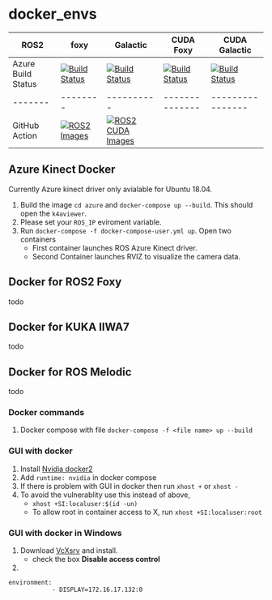 # docker_envs

|  ROS2 |  foxy  | Galactic |   CUDA Foxy  | CUDA Galactic | 
|-------|--------|----------|--------------|---------------|
| Azure Build Status| [![Build Status](https://dev.azure.com/IWT-Digitization/BuildEnv/_apis/build/status/ROS2?branchName=main&jobName=ROS2&configuration=ROS2%20Foxy)](https://dev.azure.com/IWT-Digitization/BuildEnv/_build/latest?definitionId=18&branchName=main) | [![Build Status](https://dev.azure.com/IWT-Digitization/BuildEnv/_apis/build/status/ROS2?branchName=main&jobName=ROS2&configuration=ROS2%20Galactic)](https://dev.azure.com/IWT-Digitization/BuildEnv/_build/latest?definitionId=18&branchName=main) | [![Build Status](https://dev.azure.com/IWT-Digitization/BuildEnv/_apis/build/status/ROS2?branchName=main&jobName=ROS2&configuration=ROS2%20CudaFoxy)](https://dev.azure.com/IWT-Digitization/BuildEnv/_build/latest?definitionId=18&branchName=main) | [![Build Status](https://dev.azure.com/IWT-Digitization/BuildEnv/_apis/build/status/ROS2?branchName=main&jobName=ROS2&configuration=ROS2%20CudaGalactic)](https://dev.azure.com/IWT-Digitization/BuildEnv/_build/latest?definitionId=18&branchName=main) |
|-------|--------|----------|--------------|----------------|
| GitHub Action | [![ROS2 Images](https://github.com/prachandabhanu/docker_envs/actions/workflows/ros2.yml/badge.svg)](https://github.com/prachandabhanu/docker_envs/actions/workflows/ros2.yml) | [![ROS2 CUDA Images](https://github.com/prachandabhanu/docker_envs/actions/workflows/ros2_cuda.yml/badge.svg)](https://github.com/prachandabhanu/docker_envs/actions/workflows/ros2_cuda.yml) |

## Azure Kinect Docker
Currently Azure kinect driver only avialable for Ubuntu 18.04.
1. Build the image `cd azure` and `docker-compose up --build`. This should open the `k4aviewer`.
2. Please set your `ROS_IP` eviroment variable.
3. Run `docker-compose -f docker-compose-user.yml up`. Open two containers
    - First container launches ROS Azure Kinect driver.
    - Second Container launches RVIZ to visualize the camera data.

## Docker for ROS2 Foxy
todo

## Docker for KUKA IIWA7
todo

## Docker for ROS Melodic
todo
### Docker commands
1. Docker compose with file `docker-compose -f <file name> up --build`
### GUI with docker
1. Install [Nvidia docker2](https://docs.nvidia.com/datacenter/cloud-native/container-toolkit/install-guide.html)
2. Add `runtime: nvidia` in docker compose
3. If there is problem with GUI in docker then run `xhost +` or `xhost -`
4. To avoid the vulnerablity use this instead of above,
    - `xhost +SI:localuser:$(id -un)`
    - To allow root in container access to X, run `xhost +SI:localuser:root`

### GUI with docker in Windows
1. Download [VcXsrv](https://sourceforge.net/projects/vcxsrv/) and install.
    - check the box **Disable access control**
2. 
```
environment: 
            - DISPLAY=172.16.17.132:0
```